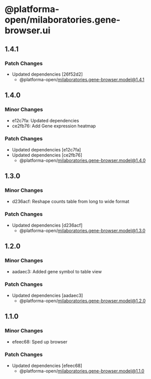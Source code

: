 # @platforma-open/milaboratories.gene-browser.ui

## 1.4.1

### Patch Changes

- Updated dependencies [26f52d2]
  - @platforma-open/milaboratories.gene-browser.model@1.4.1

## 1.4.0

### Minor Changes

- e12c7fa: Updated dependencies
- ce2fb76: Add Gene expression heatmap

### Patch Changes

- Updated dependencies [e12c7fa]
- Updated dependencies [ce2fb76]
  - @platforma-open/milaboratories.gene-browser.model@1.4.0

## 1.3.0

### Minor Changes

- d236acf: Reshape counts table from long to wide format

### Patch Changes

- Updated dependencies [d236acf]
  - @platforma-open/milaboratories.gene-browser.model@1.3.0

## 1.2.0

### Minor Changes

- aadaec3: Added gene symbol to table view

### Patch Changes

- Updated dependencies [aadaec3]
  - @platforma-open/milaboratories.gene-browser.model@1.2.0

## 1.1.0

### Minor Changes

- efeec68: Sped up browser

### Patch Changes

- Updated dependencies [efeec68]
  - @platforma-open/milaboratories.gene-browser.model@1.1.0
